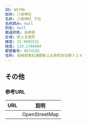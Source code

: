 ```yaml
---
ID: W5fHb
総称: 八坂神社
名称: 八坂神社 下社
名称読み: null
別名: null
都道府県: 長崎県
区域: 新上五島町
緯度: 32.9992522
経度: 129.1748484
郵便番号: 8574102
住所: 長崎県南松浦郡新上五島町友住郷３２４
---
```


## その他

### 参考URL

| URL | 説明          |
| --- | ------------- |
|     | OpenStreetMap |
